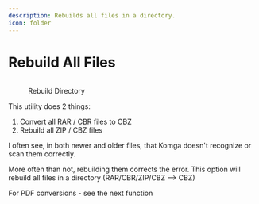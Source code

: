 ```yaml
---
description: Rebuilds all files in a directory.
icon: folder
---
```


# Rebuild All Files

<figure><img src="../../.gitbook/assets/Screenshot 2025-02-25 at 1.54.06 PM.png" alt=""><figcaption><p>Rebuild Directory</p></figcaption></figure>

This utility does 2 things:

1. Convert all RAR / CBR files to CBZ
2. Rebuild all ZIP / CBZ files

I often see, in both newer and older files, that Komga doesn't recognize or scan them correctly.&#x20;

More often than not, rebuilding them corrects the error. This option will rebuild all files in a directory (RAR/CBR/ZIP/CBZ --> CBZ)

For PDF conversions - see the next function

